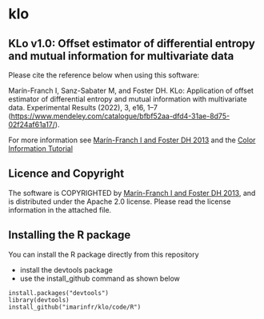 # klo
## KLo v1.0: Offset estimator of differential entropy and mutual information for multivariate data

Please cite the reference below when using this software:

Marín-Franch I, Sanz-Sabater M, and Foster DH. KLo: Application of offset estimator of differential entropy and mutual information with multivariate data. Experimental Results (2022), 3, e16, 1–7 (https://www.mendeley.com/catalogue/bfbf52aa-dfd4-31ae-8d75-02f24af61a17/).

For more information see [Marín-Franch I and Foster DH 2013](https://personalpages.manchester.ac.uk/staff/david.foster/Research/My_PDFs/MarinFranch_Foster_TPAMI_13.pdf) and the [Color Information Tutorial](https://personalpages.manchester.ac.uk/staff/david.foster/Tutorial_Colour_Information/Tutorial_Color_Information.html)


## Licence and Copyright
The software is COPYRIGHTED by [Marín-Franch I and Foster DH 2013](https://personalpages.manchester.ac.uk/staff/david.foster/Research/My_PDFs/MarinFranch_Foster_TPAMI_13.pdf), and is distributed under the Apache 2.0 license. Please read the license information in the attached file.

## Installing the R package
You can install the R package directly from this repository
+ install the devtools package
+ use the install_github command as shown below

```
install.packages("devtools")
library(devtools)
install_github("imarinfr/klo/code/R")
```
